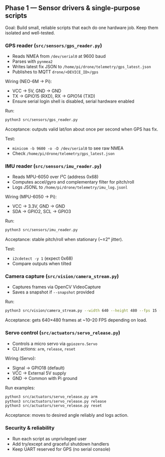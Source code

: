 ## Phase 1 — Sensor drivers & single-purpose scripts

Goal: Build small, reliable scripts that each do one hardware job. Keep them isolated and well-tested.

### GPS reader (`src/sensors/gps_reader.py`)

- Reads NMEA from `/dev/serial0` at 9600 baud
- Parses with `pynmea2`
- Writes latest fix JSON to `/home/pi/drone/telemetry/gps_latest.json`
- Publishes to MQTT `drone/<DEVICE_ID>/gps`

Wiring (NEO-6M → Pi):
- VCC → 5V, GND → GND
- TX → GPIO15 (RXD), RX → GPIO14 (TXD)
- Ensure serial login shell is disabled, serial hardware enabled

Run:
```bash
python3 src/sensors/gps_reader.py
```

Acceptance: outputs valid lat/lon about once per second when GPS has fix.

Test:
- `minicom -b 9600 -o -D /dev/serial0` to see raw NMEA
- Check `/home/pi/drone/telemetry/gps_latest.json`

### IMU reader (`src/sensors/imu_reader.py`)

- Reads MPU-6050 over I²C (address 0x68)
- Computes accel/gyro and complementary filter for pitch/roll
- Logs JSONL to `/home/pi/drone/telemetry/imu_log.jsonl`

Wiring (MPU-6050 → Pi):
- VCC → 3.3V, GND → GND
- SDA → GPIO2, SCL → GPIO3

Run:
```bash
python3 src/sensors/imu_reader.py
```

Acceptance: stable pitch/roll when stationary (~±2° jitter).

Test:
- `i2cdetect -y 1` (expect 0x68)
- Compare outputs when tilted

### Camera capture (`src/vision/camera_stream.py`)

- Captures frames via OpenCV VideoCapture
- Saves a snapshot if `--snapshot` provided

Run:
```bash
python3 src/vision/camera_stream.py --width 640 --height 480 --fps 15 --snapshot /home/pi/drone/telemetry/frame.jpg
```

Acceptance: gets 640×480 frames at ~10–20 FPS depending on load.

### Servo control (`src/actuators/servo_release.py`)

- Controls a micro servo via `gpiozero.Servo`
- CLI actions: `arm`, `release`, `reset`

Wiring (Servo):
- Signal → GPIO18 (default)
- VCC → External 5V supply
- GND → Common with Pi ground

Run examples:
```bash
python3 src/actuators/servo_release.py arm
python3 src/actuators/servo_release.py release
python3 src/actuators/servo_release.py reset
```

Acceptance: moves to desired angle reliably and logs action.

### Security & reliability

- Run each script as unprivileged user
- Add try/except and graceful shutdown handlers
- Keep UART reserved for GPS (no serial console)



